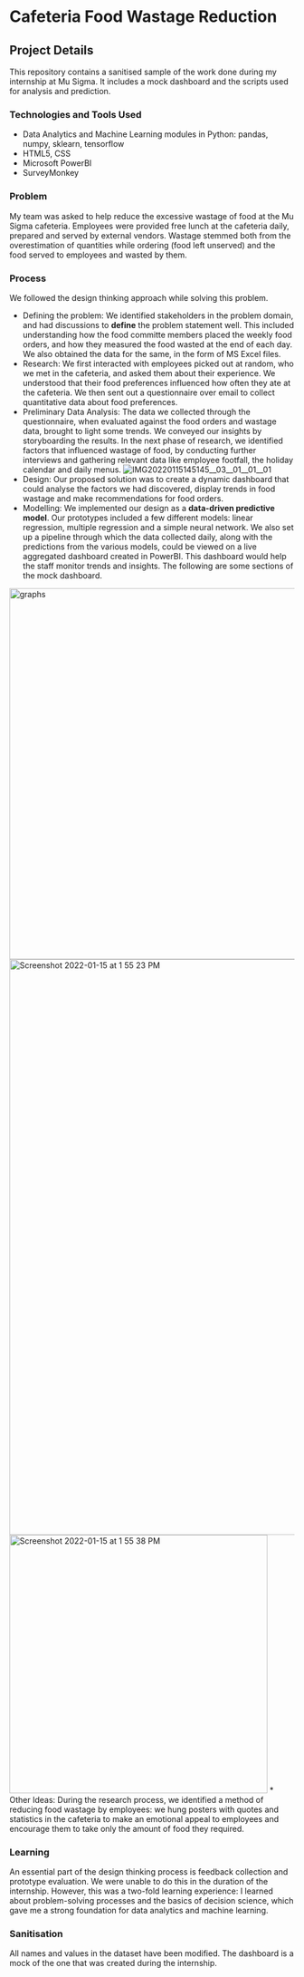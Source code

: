 # Cafeteria Food Wastage Reduction

## Project Details
This repository contains a sanitised sample of the work done during my internship at Mu Sigma. It includes a mock dashboard and the scripts used for analysis and prediction.

### Technologies and Tools Used
* Data Analytics and Machine Learning modules in Python: pandas, numpy, sklearn, tensorflow
* HTML5, CSS
* Microsoft PowerBI
* SurveyMonkey

### Problem
My team was asked to help reduce the excessive wastage of food at the Mu Sigma cafeteria. Employees were provided free lunch at the cafeteria daily, prepared and served by external vendors. Wastage stemmed both from the overestimation of quantities while ordering (food left unserved) and the food served to employees and wasted by them.

### Process
We followed the design thinking approach while solving this problem.  
* Defining the problem: We identified stakeholders in the problem domain, and had discussions to **define** the problem statement well. This included understanding how the food committe members placed the weekly food orders, and how they measured the food wasted at the end of each day. We also obtained the data for the same, in the form of MS Excel files.
* Research: We first interacted with employees picked out at random, who we met in the cafeteria, and asked them about their experience. We understood that their food preferences influenced how often they ate at the cafeteria. We then sent out a questionnaire over email to collect quantitative data about food preferences.
* Preliminary Data Analysis: The data we collected through the questionnaire, when evaluated against the food orders and wastage data, brought to light some trends. We conveyed our insights by storyboarding the results. In the next phase of research, we identified factors that influenced  wastage of food, by conducting further interviews and gathering relevant data like employee footfall, the holiday calendar and daily menus.
![IMG20220115145145__03__01__01__01](https://user-images.githubusercontent.com/31769636/149616996-cf5b386d-fbd5-4435-b858-45936fcbb344.jpg)
* Design: Our proposed solution was to create a dynamic dashboard that could analyse the factors we had discovered, display trends in food wastage and make recommendations for food orders.
* Modelling: We implemented our design as a **data-driven predictive model**. Our prototypes included a few different models: linear regression, multiple regression and a simple neural network. We also set up a pipeline through which the data collected daily, along with the predictions from the various models, could be viewed on a live aggregated dashboard created in PowerBI. This dashboard would help the staff monitor trends and insights.
The following are some sections of the mock dashboard.
<img width="655" alt="graphs" src="https://user-images.githubusercontent.com/31769636/149615141-a3572091-148b-4323-9c20-51ab04baf6e9.png">
<img width="1016" alt="Screenshot 2022-01-15 at 1 55 23 PM" src="https://user-images.githubusercontent.com/31769636/149615174-ff560cfe-d99a-4427-a091-df268d5ea68b.png">
<img width="456" alt="Screenshot 2022-01-15 at 1 55 38 PM" src="https://user-images.githubusercontent.com/31769636/149615576-d54df1ac-86c2-4543-9272-8751eebefc44.png">
* Other Ideas: During the research process, we identified a method of reducing food wastage by employees: we hung posters with quotes and statistics in the cafeteria to make an emotional appeal to employees and encourage them to take only the amount of food they required.

### Learning
An essential part of the design thinking process is feedback collection and prototype evaluation. We were unable to do this in the duration of the internship. However, this was a two-fold learning experience: I learned about problem-solving processes and the basics of decision science, which gave me a strong foundation for data analytics and machine learning.

### Sanitisation
All names and values in the dataset have been modified. The dashboard is a mock of the one that was created during the internship.
